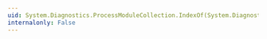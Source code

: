 ```yaml
---
uid: System.Diagnostics.ProcessModuleCollection.IndexOf(System.Diagnostics.ProcessModule)
internalonly: False
---
```

